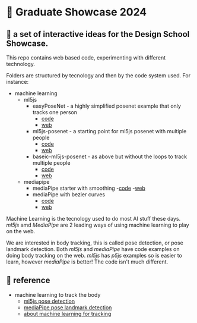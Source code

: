 # 🧨 Graduate Showcase 2024

## 🚀 a set of interactive ideas for the Design School Showcase.

This repo contains web based code, experimenting with different technology.

Folders are structured by tecnology and then by the code system used. For instance:

- machine learning
  - ml5js
    - easyPoseNet - a highly simplified posenet example that only tracks one person
      - [code](/machine-learning/ml5js/easyposenet/)
      - [web](https://lab.amcc.io/graduate-showcase-2024/machine-learning/ml5js/easyposenet/)
    - ml5js-posenet - a starting point for ml5js posenet with multiple people
      - [code](/machine-learning/ml5js/ml5js-posenet/)
      - [web](https://lab.amcc.io/graduate-showcase-2024/machine-learning/ml5js/ml5js-posenet/)
    - baseic-ml5js-posenet - as above but without the loops to track multiple people
      - [code](/machine-learning/ml5js/ml5js-posenet/)
      - [web](https://lab.amcc.io/graduate-showcase-2024/machine-learning/ml5js/ml5js-posenet/)
  - mediapipe
    - mediaPipe starter with smoothing -[code](/machine-learning/mediapipe/poseLandmarks/) -[web](https://lab.amcc.io/graduate-showcase-2024/machine-learning/mediapipe/poseLandmarks/)
    - mediaPipe with bezier curves
      - [code](/machine-learning/mediapipe/poseLandmarks-hand-bezier/)
      - [web](https://lab.amcc.io/graduate-showcase-2024/machine-learning/mediapipe/poseLandmarks-hand-bezier/)

Machine Learning is the tecnology used to do most AI stuff these days. _ml5js_ amd _MediaPipe_ are 2 leading ways of using machine learning to play on the web.

We are interested in body tracking, this is called pose detection, or pose landmark detection. Both _ml5js_ and _mediaPipe_ have code examples on doing body tracking on the web.
_ml5js_ has _p5js_ examples so is easier to learn, however _mediaPipe_ is better! The code isn't much different.

## 👀 reference

- machine learning to track the body
  - [ml5js pose detection](https://learn.ml5js.org/#/reference/posenet)
  - [mediaPipe pose landmark detection](https://mediapipe-studio.webapps.google.com/demo/pose_landmarker)
  - [about machine learning for tracking](https://coding.amcc.io/#machine-learning)

